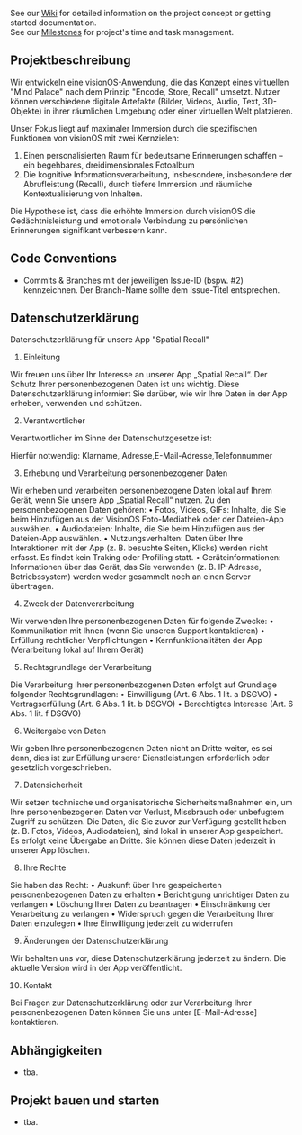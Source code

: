 See our [Wiki](https://gitlab.informatik.hs-augsburg.de/ok/tnbt/-/wikis/home) for detailed information on the project concept or getting started documentation.  
See our [Milestones](https://gitlab.informatik.hs-augsburg.de/ok/tnbt/-/milestones) for project's time and task management.

## Projektbeschreibung
Wir entwickeln eine visionOS-Anwendung, die das Konzept eines virtuellen "Mind Palace" nach dem Prinzip "Encode, Store, Recall" umsetzt. Nutzer können verschiedene digitale Artefakte (Bilder, Videos, Audio, Text, 3D-Objekte) in ihrer räumlichen Umgebung oder einer virtuellen Welt platzieren.

Unser Fokus liegt auf maximaler Immersion durch die spezifischen Funktionen von visionOS mit zwei Kernzielen:

1. Einen personalisierten Raum für bedeutsame Erinnerungen schaffen – ein begehbares, dreidimensionales Fotoalbum
2. Die kognitive Informationsverarbeitung, insbesondere, insbesondere der Abrufleistung (Recall), durch tiefere Immersion und räumliche Kontextualisierung von Inhalten.

Die Hypothese ist, dass die erhöhte Immersion durch visionOS die Gedächtnisleistung und emotionale Verbindung zu persönlichen Erinnerungen signifikant verbessern kann.

## Code Conventions

- Commits & Branches mit der jeweiligen Issue-ID (bspw. #2) kennzeichnen. Der Branch-Name sollte dem Issue-Titel entsprechen.

## Datenschutzerklärung

Datenschutzerklärung für unsere App "Spatial Recall"

1. Einleitung

Wir freuen uns über Ihr Interesse an unserer App „Spatial Recall“. Der Schutz Ihrer personenbezogenen Daten ist uns wichtig. Diese Datenschutzerklärung informiert Sie darüber, wie wir Ihre Daten in der App erheben, verwenden und schützen.

2. Verantwortlicher

Verantwortlicher im Sinne der Datenschutzgesetze ist:

Hierfür notwendig: Klarname, Adresse,E-Mail-Adresse,Telefonnummer

3. Erhebung und Verarbeitung personenbezogener Daten

Wir erheben und verarbeiten personenbezogene Daten lokal auf Ihrem Gerät, wenn Sie unsere App „Spatial Recall“ nutzen. Zu den personenbezogenen Daten gehören:
•	Fotos, Videos, GIFs: Inhalte, die Sie beim Hinzufügen aus der VisionOS Foto-Mediathek oder der Dateien-App auswählen.
•	Audiodateien: Inhalte, die Sie beim Hinzufügen aus der Dateien-App auswählen.
•	Nutzungsverhalten: Daten über Ihre Interaktionen mit der App (z. B. besuchte Seiten, Klicks) werden nicht erfasst. Es findet kein Traking oder Profiling statt.
•	Geräteinformationen: Informationen über das Gerät, das Sie verwenden (z. B. IP-Adresse, Betriebssystem) werden weder gesammelt noch an einen Server übertragen.

4. Zweck der Datenverarbeitung

Wir verwenden Ihre personenbezogenen Daten für folgende Zwecke:
•	Kommunikation mit Ihnen (wenn Sie unseren Support kontaktieren)
•	Erfüllung rechtlicher Verpflichtungen
•	Kernfunktionalitäten der App (Verarbeitung lokal auf Ihrem Gerät)

5. Rechtsgrundlage der Verarbeitung

Die Verarbeitung Ihrer personenbezogenen Daten erfolgt auf Grundlage folgender Rechtsgrundlagen:
•	Einwilligung (Art. 6 Abs. 1 lit. a DSGVO)
•	Vertragserfüllung (Art. 6 Abs. 1 lit. b DSGVO)
•	Berechtigtes Interesse (Art. 6 Abs. 1 lit. f DSGVO)

6. Weitergabe von Daten

Wir geben Ihre personenbezogenen Daten nicht an Dritte weiter, es sei denn, dies ist zur Erfüllung unserer Dienstleistungen erforderlich oder gesetzlich vorgeschrieben.

7. Datensicherheit

Wir setzen technische und organisatorische Sicherheitsmaßnahmen ein, um Ihre personenbezogenen Daten vor Verlust, Missbrauch oder unbefugtem Zugriff zu schützen. Die Daten, die Sie zuvor zur Verfügung gestellt haben (z. B. Fotos, Videos, Audiodateien), sind lokal in unserer App gespeichert. Es erfolgt keine Übergabe an Dritte. Sie können diese Daten jederzeit in unserer App löschen.

8. Ihre Rechte

Sie haben das Recht:
•	Auskunft über Ihre gespeicherten personenbezogenen Daten zu erhalten
•	Berichtigung unrichtiger Daten zu verlangen
•	Löschung Ihrer Daten zu beantragen
•	Einschränkung der Verarbeitung zu verlangen
•	Widerspruch gegen die Verarbeitung Ihrer Daten einzulegen
•	Ihre Einwilligung jederzeit zu widerrufen

9. Änderungen der Datenschutzerklärung

Wir behalten uns vor, diese Datenschutzerklärung jederzeit zu ändern. Die aktuelle Version wird in der App veröffentlicht.

10. Kontakt

Bei Fragen zur Datenschutzerklärung oder zur Verarbeitung Ihrer personenbezogenen Daten können Sie uns unter [E-Mail-Adresse] kontaktieren.



## Abhängigkeiten

- tba.

## Projekt bauen und starten

- tba.